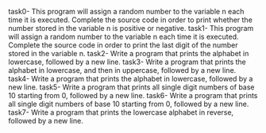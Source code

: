 task0- This program will assign a random number to the variable n each time it is executed. Complete the source code in order to print whether the number stored in the variable n is positive or negative.
task1- This program will assign a random number to the variable n each time it is executed. Complete the source code in order to print the last digit of the number stored in the variable n.
task2- Write a program that prints the alphabet in lowercase, followed by a new line.
task3- Write a program that prints the alphabet in lowercase, and then in uppercase, followed by a new line.
task4- Write a program that prints the alphabet in lowercase, followed by a new line.
task5- Write a program that prints all single digit numbers of base 10 starting from 0, followed by a new line.
task6- Write a program that prints all single digit numbers of base 10 starting from 0, followed by a new line.
task7- Write a program that prints the lowercase alphabet in reverse, followed by a new line.

